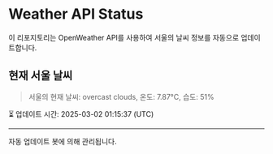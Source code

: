 
# Weather API Status

이 리포지토리는 OpenWeather API를 사용하여 서울의 날씨 정보를 자동으로 업데이트합니다.

## 현재 서울 날씨
> 서울의 현재 날씨: overcast clouds, 온도: 7.87°C, 습도: 51%

⏳ 업데이트 시간: 2025-03-02 01:15:37 (UTC)

---
자동 업데이트 봇에 의해 관리됩니다.
